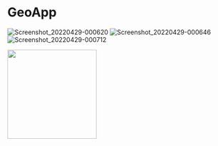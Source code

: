 # GeoApp


![Screenshot_20220429-000620](https://user-images.githubusercontent.com/60360836/168312772-826b66d7-2651-4b7b-8ed9-08b855bc5dbe.png)
![Screenshot_20220429-000646](https://user-images.githubusercontent.com/60360836/168312787-b307997e-7a0b-4dae-a7dd-942dcdd9adf1.png)
![Screenshot_20220429-000712](https://user-images.githubusercontent.com/60360836/168312839-0014fdac-c3a9-470e-abfc-6dbdc640bbfb.png)

<img src="https://user-images.githubusercontent.com/60360836/168312772-826b66d7-2651-4b7b-8ed9-08b855bc5dbe.png" width="200" />
